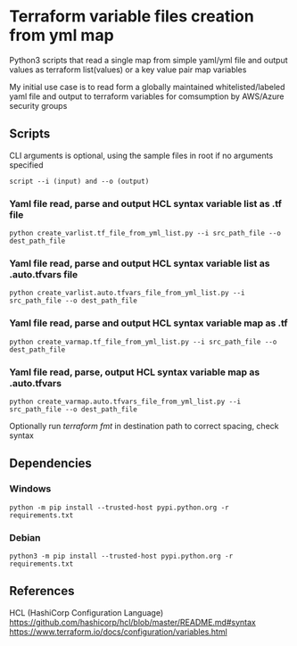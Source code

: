 # Terraform variable files creation from yml map

Python3 scripts that read a single map from simple yaml/yml file and output values as terraform list(values) or a key value pair map variables

My initial use case is to read form a globally maintained whitelisted/labeled yaml file and output to terraform variables for comsumption by AWS/Azure security groups

## Scripts

CLI arguments is optional, using the sample files in root if no arguments specified

    script --i (input) and --o (output)

### Yaml file read, parse and output HCL syntax variable list as .tf file
    python create_varlist.tf_file_from_yml_list.py --i src_path_file --o dest_path_file
### Yaml file read, parse and output HCL syntax variable list as .auto.tfvars file
    python create_varlist.auto.tfvars_file_from_yml_list.py --i src_path_file --o dest_path_file

### Yaml file read, parse and output HCL syntax variable map as .tf
    python create_varmap.tf_file_from_yml_list.py --i src_path_file --o dest_path_file
### Yaml file read, parse, output HCL syntax variable map as .auto.tfvars
    python create_varmap.auto.tfvars_file_from_yml_list.py --i src_path_file --o dest_path_file

Optionally run _terraform fmt_ in destination path to correct spacing, check syntax

## Dependencies

### Windows
    python -m pip install --trusted-host pypi.python.org -r requirements.txt

### Debian
    python3 -m pip install --trusted-host pypi.python.org -r requirements.txt

## References

HCL (HashiCorp Configuration Language)  
<https://github.com/hashicorp/hcl/blob/master/README.md#syntax>
<https://www.terraform.io/docs/configuration/variables.html>



